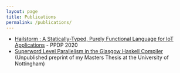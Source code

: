 ```yaml
---
layout: page
title: Publications
permalink: /publications/
---
```


- [Hailstorm : A Statically-Typed, Purely Functional Language for IoT Applications](https://abhiroop.github.io/pubs/hailstorm/) - PPDP 2020
- [Superword Level Parallelism in the Glasgow Haskell Compiler](https://abhiroop.github.io/pubs/Abhiroop_Masters_Thesis.pdf) (Unpublished preprint of my Masters Thesis at the University of Nottingham)
